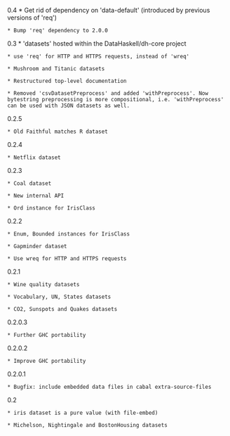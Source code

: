 0.4
	* Get rid of dependency on 'data-default' (introduced by previous versions of 'req')
	
	* Bump 'req' dependency to 2.0.0 
0.3
	* 'datasets' hosted within the DataHaskell/dh-core project

	* use 'req' for HTTP and HTTPS requests, instead of 'wreq'

	* Mushroom and Titanic datasets

	* Restructured top-level documentation

	* Removed 'csvDatasetPreprocess' and added 'withPreprocess'. Now bytestring preprocessing is more compositional, i.e. 'withPreprocess' can be used with JSON datasets as well.
	

0.2.5

	* Old Faithful matches R dataset

0.2.4

	* Netflix dataset

0.2.3	

	* Coal dataset

	* New internal API

	* Ord instance for IrisClass

0.2.2

	* Enum, Bounded instances for IrisClass

	* Gapminder dataset

	* Use wreq for HTTP and HTTPS requests

0.2.1

	* Wine quality datasets

	* Vocabulary, UN, States datasets

	* CO2, Sunspots and Quakes datasets

0.2.0.3

	* Further GHC portability

0.2.0.2

	* Improve GHC portability

0.2.0.1

	* Bugfix: include embedded data files in cabal extra-source-files

0.2

	* iris dataset is a pure value (with file-embed)

	* Michelson, Nightingale and BostonHousing datasets
